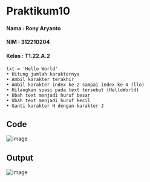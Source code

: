 # Praktikum10
#### Nama : Rony Aryanto
#### NIM : 312210204
#### Kelas : T1.22.A.2
```
txt = 'Hello World'
• Hitung jumlah karakternya
• Ambil karakter terakhir
• Ambil karakter index ke-2 sampai index ke-4 (llo)
• Hilangkan spasi pada text tersebut (HelloWorld)
• Ubah text menjadi huruf besar
• Ubah text menjadi huruf kecil
• Ganti karakter H dengan karakter J
```
## Code
![image](https://user-images.githubusercontent.com/117130461/212997435-15f83ca9-adb9-41c7-8018-7b83902bfaed.png)
## Output
![image](https://user-images.githubusercontent.com/117130461/212997460-f2a67a05-1800-4817-a067-36545321c4cc.png)
